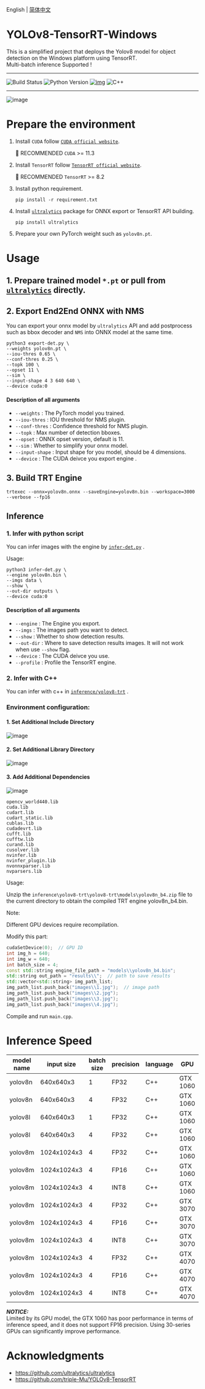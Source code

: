 English | [简体中文](README_CH.md)
# YOLOv8-TensorRT-Windows

This is a simplified project that deploys the Yolov8 model for object detection on the Windows platform using TensorRT. </br>
Multi-batch inference Supported ! </br>

---
![Build Status](https://img.shields.io/endpoint.svg?url=https%3A%2F%2Factions-badge.atrox.dev%2Fatrox%2Fsync-dotenv%2Fbadge&style=flat)
![Python Version](https://img.shields.io/badge/Python-3.8--3.10-FFD43B?logo=python)
[![img](https://badgen.net/badge/icon/tensorrt?icon=azurepipelines&label)](https://developer.nvidia.com/tensorrt)
![C++](https://img.shields.io/badge/CPP-11%2F14-yellow)

---
![image](src/results.png)


# Prepare the environment

1. Install `CUDA` follow [`CUDA official website`](https://docs.nvidia.com/cuda/cuda-installation-guide-linux/index.html#download-the-nvidia-cuda-toolkit).

   🚀 RECOMMENDED `CUDA` >= 11.3

2. Install `TensorRT` follow [`TensorRT official website`](https://developer.nvidia.com/nvidia-tensorrt-8x-download).

   🚀 RECOMMENDED `TensorRT` >= 8.2

2. Install python requirement.

   ``` shell
   pip install -r requirement.txt
   ```

3. Install [`ultralytics`](https://github.com/ultralytics/ultralytics) package for ONNX export or TensorRT API building.

   ``` shell
   pip install ultralytics
   ```

5. Prepare your own PyTorch weight such as `yolov8n.pt`.


# Usage

## 1. Prepare trained model `*.pt` or pull from [`ultralytics`](https://github.com/ultralytics/ultralytics) directly.

## 2. Export End2End ONNX with NMS

You can export your onnx model by `ultralytics` API and add postprocess such as bbox decoder and `NMS` into ONNX model at the same time.

``` shell
python3 export-det.py \
--weights yolov8n.pt \
--iou-thres 0.65 \
--conf-thres 0.25 \
--topk 100 \
--opset 11 \
--sim \
--input-shape 4 3 640 640 \
--device cuda:0
```

#### Description of all arguments

- `--weights` : The PyTorch model you trained.
- `--iou-thres` : IOU threshold for NMS plugin.
- `--conf-thres` : Confidence threshold for NMS plugin.
- `--topk` : Max number of detection bboxes.
- `--opset` : ONNX opset version, default is 11.
- `--sim` : Whether to simplify your onnx model.
- `--input-shape` : Input shape for you model, should be 4 dimensions.
- `--device` : The CUDA deivce you export engine .


## 3. Build TRT Engine 
``` shell
trtexec --onnx=yolov8n.onnx --saveEngine=yolov8n.bin --workspace=3000 --verbose --fp16
```

## Inference

### 1. Infer with python script

You can infer images with the engine by [`infer-det.py`](infer-det.py) .

Usage:

``` shell
python3 infer-det.py \
--engine yolov8n.bin \
--imgs data \
--show \
--out-dir outputs \
--device cuda:0
```

#### Description of all arguments

- `--engine` : The Engine you export.
- `--imgs` : The images path you want to detect.
- `--show` : Whether to show detection results.
- `--out-dir` : Where to save detection results images. It will not work when use `--show` flag.
- `--device` : The CUDA deivce you use.
- `--profile` : Profile the TensorRT engine.

### 2. Infer with C++

You can infer with c++ in [`inference/yolov8-trt`](inference/yolov8-trt) .

### Environment configuration:
#### 1. Set Additional Include Directory
![image](src/env-setting1.jpg)

#### 2. Set Additional Library Directory
![image](src/env-setting2.jpg)

#### 3. Add Additional Dependencies
![image](src/env-setting3.jpg)
``` shell
opencv_world440.lib
cuda.lib
cudart.lib
cudart_static.lib
cublas.lib
cudadevrt.lib
cufft.lib
cufftw.lib
curand.lib
cusolver.lib
nvinfer.lib
nvinfer_plugin.lib
nvonnxparser.lib
nvparsers.lib
```


Usage:

Unzip the `inference\yolov8-trt\yolov8-trt\models\yolov8n_b4.zip` file to the current directory to obtain the compiled TRT engine yolov8n_b4.bin.

Note:

Different GPU devices require recompilation.

Modify this part:
``` c++
cudaSetDevice(0);  // GPU ID
int img_h = 640;
int img_w = 640;
int batch_size = 4;
const std::string engine_file_path = "models\\yolov8n_b4.bin";
std::string out_path = "results\\";  // path to save results
std::vector<std::string> img_path_list;
img_path_list.push_back("images\\1.jpg");  // image path
img_path_list.push_back("images\\2.jpg");
img_path_list.push_back("images\\3.jpg");
img_path_list.push_back("images\\4.jpg");
```

Compile and run `main.cpp`.

# Inference Speed
| model name | input size | batch size | precision | language | GPU   | ms/img |  
| -------- | -------- | -------- | ------- | -------- | -------- | -------- |  
| yolov8n   | 640x640x3 | 1     | FP32   | C++    | GTX 1060 | 5.3    |  
| yolov8n   | 640x640x3 | 4     | FP32   | C++    | GTX 1060 | 4.35   |  
| yolov8l   | 640x640x3 | 1     | FP32   | C++    | GTX 1060 | 41    |  
| yolov8l   | 640x640x3 | 4     | FP32   | C++    | GTX 1060 | 38.25 | 
| yolov8m   | 1024x1024x3 | 4     | FP32   | C++    | GTX 1060 | 52.46 |
| yolov8m   | 1024x1024x3 | 4     | FP16   | C++    | GTX 1060 | 51.05 |
| yolov8m   | 1024x1024x3 | 4     | INT8   | C++    | GTX 1060 | 23.23 |
| yolov8m   | 1024x1024x3 | 4     | FP32   | C++    | GTX 3070 | **19.625** |
| yolov8m   | 1024x1024x3 | 4     | FP16   | C++    | GTX 3070 | **6.095** |
| yolov8m   | 1024x1024x3 | 4     | INT8   | C++    | GTX 3070 | **3.1** |
| yolov8m   | 1024x1024x3 | 4     | FP32   | C++    | GTX 4070 | **12.27** |
| yolov8m   | 1024x1024x3 | 4     | FP16   | C++    | GTX 4070 | **4.49** |
| yolov8m   | 1024x1024x3 | 4     | INT8   | C++    | GTX 4070 | **2.74** |


***NOTICE:*** </br>
Limited by its GPU model, the GTX 1060 has poor performance in terms of inference speed, and it does not support FP16 precision. Using 30-series GPUs can significantly improve performance.  


# Acknowledgments
- https://github.com/ultralytics/ultralytics
- https://github.com/triple-Mu/YOLOv8-TensorRT

